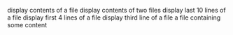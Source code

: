 display contents of a file
display contents of two files
display last 10 lines of a file
display first 4 lines of a file
display third line of a file
a file containing some content
